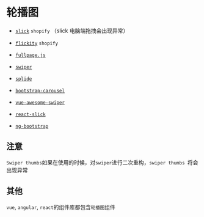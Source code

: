 # 轮播图

* [` slick `](https://github.com/javve/list.js) `shopify` （slick 电脑端拖拽会出现异常）
* [` flickity `](https://github.com/metafizzy/flickity) `shopify`
* [` fullpage.js `](https://github.com/alvarotrigo/fullPage.js)
* [` swiper `](https://github.com/nolimits4web/swiper)
* [` splide `](https://github.com/Splidejs/splide)

* [` bootstrap-carousel `](https://getbootstrap.com/docs/4.3/components/carousel/)
* [` vue-awesome-swiper `](https://github.com/surmon-china/vue-awesome-swiper)
* [` react-slick `](https://github.com/akiran/react-slick)
* [` ng-bootstrap `](https://ng-bootstrap.github.io/#/components/carousel/api)

## 注意

` Swiper thumbs `如果在使用的时候，对` swiper `进行二次重构，`swiper thumbs `将会出现异常

## 其他

`vue`, `angular`, `react`的组件库都包含`轮播图`组件
